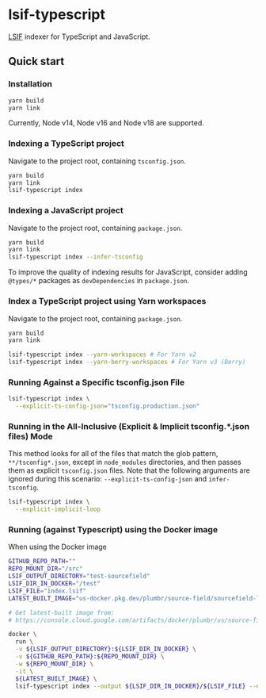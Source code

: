 # lsif-typescript

[LSIF](https://github.com/sourcegraph/scip) indexer for TypeScript and JavaScript.

## Quick start

### Installation

```sh
yarn build
yarn link
```

Currently, Node v14, Node v16 and Node v18 are supported. <!-- Source of truth: .github/workflows/ci.yml -->

### Indexing a TypeScript project

Navigate to the project root, containing `tsconfig.json`.

```sh
yarn build
yarn link
lsif-typescript index
```

### Indexing a JavaScript project

Navigate to the project root, containing `package.json`.

```sh
yarn build
yarn link
lsif-typescript index --infer-tsconfig
```

To improve the quality of indexing results for JavaScript,
consider adding `@types/*` packages as `devDependencies` in `package.json`.

### Index a TypeScript project using Yarn workspaces

Navigate to the project root, containing `package.json`.

```sh
yarn build
yarn link

lsif-typescript index --yarn-workspaces # For Yarn v2
lsif-typescript index --yarn-berry-workspaces # For Yarn v3 (Berry)
```

### Running Against a Specific tsconfig.json File

```sh
lsif-typescript index \
  --explicit-ts-config-json="tsconfig.production.json"
```

### Running in the All-Inclusive (Explicit & Implicit tsconfig.\*.json files) Mode

This method looks for all of the files that match the glob pattern, `**/tsconfig*.json`, except in `node_modules` directories, and then passes them as explicit `tsconfig.json` files. Note that the following arguments are ignored during this scenario: `--explicit-ts-config-json` and `infer-tsconfig`.

```sh
lsif-typescript index \
  --explicit-implicit-loop
```

### Running (against Typescript) using the Docker image

When using the Docker image

```sh
GITHUB_REPO_PATH=""
REPO_MOUNT_DIR="/src"
LSIF_OUTPUT_DIRECTORY="test-sourcefield"
LSIF_DIR_IN_DOCKER="/test"
LSIF_FILE="index.lsif"
LATEST_BUILT_IMAGE="us-docker.pkg.dev/plumbr/source-field/sourcefield-lsif-typescript:62b533a"

# Get latest-built image from:
# https://console.cloud.google.com/artifacts/docker/plumbr/us/source-field/sourcefield-lsif-typescript?project=plumbr

docker \
  run \
  -v ${LSIF_OUTPUT_DIRECTORY}:${LSIF_DIR_IN_DOCKER} \
  -v ${GITHUB_REPO_PATH}:${REPO_MOUNT_DIR} \
  -w ${REPO_MOUNT_DIR} \
  -it \
  ${LATEST_BUILT_IMAGE} \
  lsif-typescript index --output ${LSIF_DIR_IN_DOCKER}/${LSIF_FILE} --explicit-implicit-loop
```
